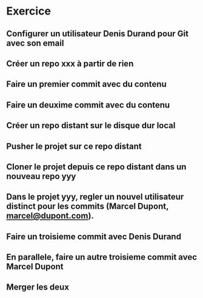 # Exercice

## Configurer un utilisateur Denis Durand pour Git avec son email

## Créer un repo xxx à partir de rien

## Faire un premier commit avec du contenu

## Faire un deuxime commit avec du contenu

## Créer un repo distant sur le disque dur local

## Pusher le projet sur ce repo distant

## Cloner le projet depuis ce repo distant dans un nouveau repo yyy

## Dans le projet yyy, regler un nouvel utilisateur distinct pour les commits (Marcel Dupont, marcel@dupont.com).

## Faire un troisieme commit avec Denis Durand

## En parallele, faire un autre troisieme commit avec Marcel Dupont

## Merger les deux
